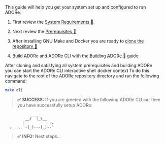 <!--
********************************************************************************
* Copyright (C) 2017-2020 German Aerospace Center (DLR). 
* Eclipse ADORe, Automated Driving Open Research https://eclipse.org/adore
*
* This program and the accompanying materials are made available under the 
* terms of the Eclipse Public License 2.0 which is available at
* http://www.eclipse.org/legal/epl-2.0.
*
* SPDX-License-Identifier: EPL-2.0 
*
* Contributors: 
*   Andrew Koerner 
********************************************************************************
-->
This guide will help you get your system set up and configured to run ADORe.

1. First review the [System Requirements 🔗](system_requirements.md). 

2. Next review the [Prerequisites 🔗](prerequisites.md) 

3. After installing GNU Make and Docker you are ready to [clone the repository 🔗](cloning_adore.md) 

5. Build ADORe and ADORe CLI with the [Building ADORe 🔗](building_adore.md) guide 

After cloning and satisfying all system prerequisites and building ADORe
you can start the ADORe CLI interactive shell docker context
To do this navigate to the root of the ADORe repository directory
and run the following command:
```bash
make cli
```

> **✅ SUCCESS:**
> If you are greeted with the following ADORe CLI car then you have successfully setup ADORe:
```
            ____ 
         __/  |_\__
        |           -. 
  ......'-(_)---(_)--' 
```


> **✅ INFO:** Next steps...
